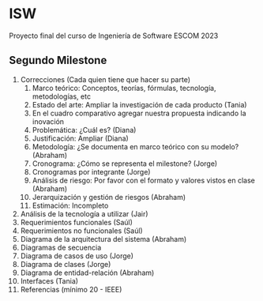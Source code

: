 # ISW
Proyecto final del curso de Ingeniería de Software ESCOM 2023

## Segundo Milestone

1. Correcciones (Cada quien tiene que hacer su parte)
    1. Marco teórico: Conceptos, teorías, fórmulas, tecnología, metodologías, etc
    2. Estado del arte: Ampliar la investigación de cada producto (Tania)
    3. En el cuadro comparativo agregar nuestra propuesta indicando la inovación
    4. Problemática: ¿Cuál es? (Diana)
    5. Justificación: Ampliar (Diana)
    6. Metodología: ¿Se documenta en marco teórico con su modelo? (Abraham)
    7. Cronograma: ¿Cómo se representa el milestone? (Jorge)
    8. Cronogramas por integrante (Jorge)
    9. Análisis de riesgo: Por favor con el formato y valores vistos en clase (Abraham)
    10. Jerarquización y gestión de riesgos (Abraham)
    11. Estimación: Incompleto
2. Análisis de la tecnología a utilizar (Jair)
3. Requerimientos funcionales (Saúl)
4. Requerimientos no funcionales (Saúl)
5. Diagrama de la arquitectura del sistema (Abraham)
6. Diagramas de secuencia
7. Diagrama de casos de uso (Jorge)
8. Diagrama de clases  (Jorge)
9. Diagrama de entidad-relación (Abraham)
10. Interfaces (Tania)
11. Referencias (mínimo 20 - IEEE)
